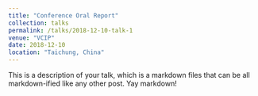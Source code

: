```yaml
---
title: "Conference Oral Report"
collection: talks
permalink: /talks/2018-12-10-talk-1
venue: "VCIP"
date: 2018-12-10
location: "Taichung, China"
---
```



This is a description of your talk, which is a markdown files that can be all markdown-ified like any other post. Yay markdown!
